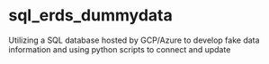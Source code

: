 # sql_erds_dummydata
Utilizing a SQL database hosted by GCP/Azure to develop fake data information and using python scripts to connect and update
